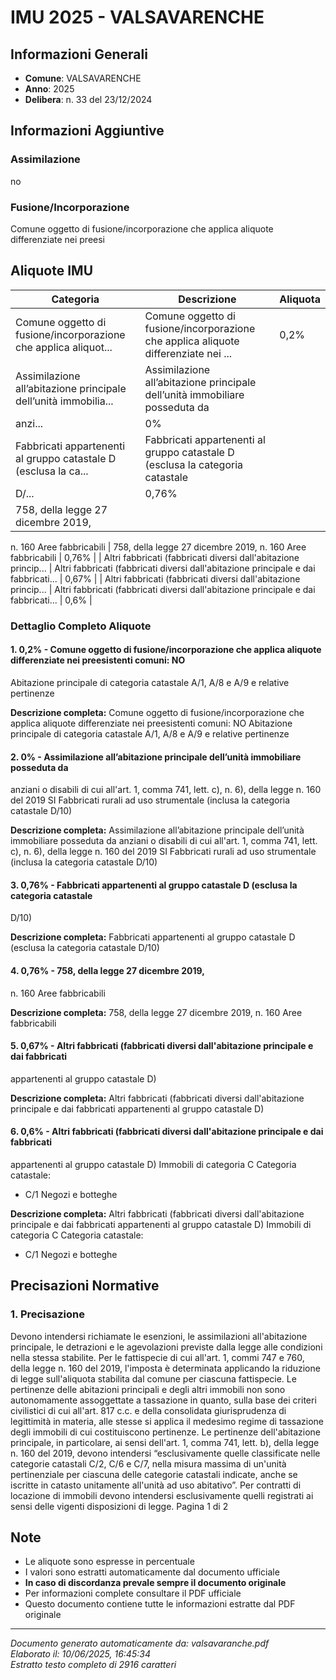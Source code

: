 # IMU 2025 - VALSAVARENCHE

## Informazioni Generali

- **Comune**: VALSAVARENCHE
- **Anno**: 2025
- **Delibera**: n. 33 del 23/12/2024

## Informazioni Aggiuntive

### Assimilazione
no

### Fusione/Incorporazione
Comune oggetto di fusione/incorporazione che applica aliquote differenziate nei preesi


## Aliquote IMU

| Categoria | Descrizione | Aliquota |
|-----------|-------------|----------|
| Comune oggetto di fusione/incorporazione che applica aliquot... | Comune oggetto di fusione/incorporazione che applica aliquote differenziate nei ... | 0,2% |
| Assimilazione all’abitazione principale dell’unità immobilia... | Assimilazione all’abitazione principale dell’unità immobiliare posseduta da
anzi... | 0% |
| Fabbricati appartenenti al gruppo catastale D (esclusa la ca... | Fabbricati appartenenti al gruppo catastale D (esclusa la categoria catastale
D/... | 0,76% |
| 758, della legge 27 dicembre 2019,
n. 160
Aree fabbricabili | 758, della legge 27 dicembre 2019,
n. 160
Aree fabbricabili | 0,76% |
| Altri fabbricati (fabbricati diversi dall'abitazione princip... | Altri fabbricati (fabbricati diversi dall'abitazione principale e dai fabbricati... | 0,67% |
| Altri fabbricati (fabbricati diversi dall'abitazione princip... | Altri fabbricati (fabbricati diversi dall'abitazione principale e dai fabbricati... | 0,6% |

### Dettaglio Completo Aliquote

#### 1. 0,2% - Comune oggetto di fusione/incorporazione che applica aliquote differenziate nei preesistenti comuni: NO
Abitazione principale di categoria catastale A/1, A/8 e A/9 e relative
pertinenze

**Descrizione completa:**
Comune oggetto di fusione/incorporazione che applica aliquote differenziate nei preesistenti comuni: NO
Abitazione principale di categoria catastale A/1, A/8 e A/9 e relative
pertinenze

#### 2. 0% - Assimilazione all’abitazione principale dell’unità immobiliare posseduta da
anziani o disabili di cui all'art. 1, comma 741, lett. c), n. 6), della legge n. 160
del 2019
SI
Fabbricati rurali ad uso strumentale (inclusa la categoria catastale D/10)

**Descrizione completa:**
Assimilazione all’abitazione principale dell’unità immobiliare posseduta da
anziani o disabili di cui all'art. 1, comma 741, lett. c), n. 6), della legge n. 160
del 2019
SI
Fabbricati rurali ad uso strumentale (inclusa la categoria catastale D/10)

#### 3. 0,76% - Fabbricati appartenenti al gruppo catastale D (esclusa la categoria catastale
D/10)

**Descrizione completa:**
Fabbricati appartenenti al gruppo catastale D (esclusa la categoria catastale
D/10)

#### 4. 0,76% - 758, della legge 27 dicembre 2019,
n. 160
Aree fabbricabili

**Descrizione completa:**
758, della legge 27 dicembre 2019,
n. 160
Aree fabbricabili

#### 5. 0,67% - Altri fabbricati (fabbricati diversi dall'abitazione principale e dai fabbricati
appartenenti al gruppo catastale D)

**Descrizione completa:**
Altri fabbricati (fabbricati diversi dall'abitazione principale e dai fabbricati
appartenenti al gruppo catastale D)

#### 6. 0,6% - Altri fabbricati (fabbricati diversi dall'abitazione principale e dai fabbricati
appartenenti al gruppo catastale D)
Immobili di categoria
C
Categoria catastale:
- C/1 Negozi e
botteghe

**Descrizione completa:**
Altri fabbricati (fabbricati diversi dall'abitazione principale e dai fabbricati
appartenenti al gruppo catastale D)
Immobili di categoria
C
Categoria catastale:
- C/1 Negozi e
botteghe


## Precisazioni Normative

### 1. Precisazione

Devono intendersi richiamate le esenzioni, le assimilazioni all'abitazione principale, le detrazioni e le agevolazioni previste dalla legge alle condizioni nella stessa stabilite. Per le fattispecie di cui all'art. 1, commi 747 e 760, della legge n. 160 del 2019, l'imposta è determinata applicando la riduzione di legge sull'aliquota stabilita dal comune per ciascuna fattispecie. Le pertinenze delle abitazioni principali e degli altri immobili non sono autonomamente assoggettate a tassazione in quanto, sulla base dei criteri civilistici di cui all'art. 817 c.c. e della consolidata giurisprudenza di legittimità in materia, alle stesse si applica il medesimo regime di tassazione degli immobili di cui costituiscono pertinenze. Le pertinenze dell'abitazione principale, in particolare, ai sensi dell'art. 1, comma 741, lett. b), della legge n. 160 del 2019, devono intendersi “esclusivamente quelle classificate nelle categorie catastali C/2, C/6 e C/7, nella misura massima di un'unità pertinenziale per ciascuna delle categorie catastali indicate, anche se iscritte in catasto unitamente all'unità ad uso abitativo”. Per contratti di locazione di immobili devono intendersi esclusivamente quelli registrati ai sensi delle vigenti disposizioni di legge. Pagina 1 di 2


## Note

- Le aliquote sono espresse in percentuale
- I valori sono estratti automaticamente dal documento ufficiale
- **In caso di discordanza prevale sempre il documento originale**
- Per informazioni complete consultare il PDF ufficiale
- Questo documento contiene tutte le informazioni estratte dal PDF originale

---
*Documento generato automaticamente da: valsavaranche.pdf*  
*Elaborato il: 10/06/2025, 16:45:34*  
*Estratto testo completo di 2916 caratteri*
